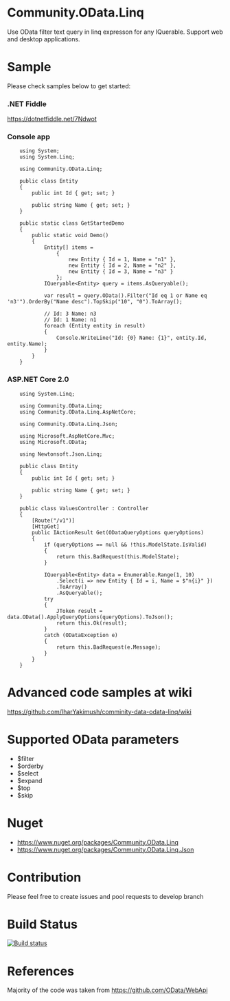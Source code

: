 # Community.OData.Linq
Use OData filter text query in linq expresson for any IQuerable. Support web and desktop applications.

# Sample
Please check samples below to get started:
### .NET Fiddle
https://dotnetfiddle.net/7Ndwot
### Console app
```
    using System;
    using System.Linq;

    using Community.OData.Linq;

    public class Entity
    {
        public int Id { get; set; }

        public string Name { get; set; }
    }

    public static class GetStartedDemo
    {
        public static void Demo()
        {
            Entity[] items =
                {
                    new Entity { Id = 1, Name = "n1" },
                    new Entity { Id = 2, Name = "n2" },
                    new Entity { Id = 3, Name = "n3" }
                };
            IQueryable<Entity> query = items.AsQueryable();

            var result = query.OData().Filter("Id eq 1 or Name eq 'n3'").OrderBy("Name desc").TopSkip("10", "0").ToArray();

            // Id: 3 Name: n3
            // Id: 1 Name: n1
            foreach (Entity entity in result)
            {
                Console.WriteLine("Id: {0} Name: {1}", entity.Id, entity.Name);
            }
        }
    }
```
### ASP.NET Core 2.0
```
	using System.Linq;

    using Community.OData.Linq;
    using Community.OData.Linq.AspNetCore;

    using Community.OData.Linq.Json;

    using Microsoft.AspNetCore.Mvc;
    using Microsoft.OData;

    using Newtonsoft.Json.Linq;

	public class Entity
    {
        public int Id { get; set; }

        public string Name { get; set; }
    }

    public class ValuesController : Controller
    {
        [Route("/v1")]
        [HttpGet]
        public IActionResult Get(ODataQueryOptions queryOptions)
        {
            if (queryOptions == null && !this.ModelState.IsValid)
            {
                return this.BadRequest(this.ModelState);
            }

            IQueryable<Entity> data = Enumerable.Range(1, 10)
                .Select(i => new Entity { Id = i, Name = $"n{i}" })
                .ToArray()
                .AsQueryable();
            try
            {
                JToken result = data.OData().ApplyQueryOptions(queryOptions).ToJson();
                return this.Ok(result);
            }
            catch (ODataException e)
            {
                return this.BadRequest(e.Message);
            }
        }
	}
```
# Advanced code samples at wiki
https://github.com/IharYakimush/comminity-data-odata-linq/wiki

# Supported OData parameters
- $filter
- $orderby
- $select
- $expand
- $top
- $skip

# Nuget
- https://www.nuget.org/packages/Community.OData.Linq
- https://www.nuget.org/packages/Community.OData.Linq.Json

# Contribution
Please feel free to create issues and pool requests to develop branch

# Build Status
[![Build status](https://ci.appveyor.com/api/projects/status/yrmp3074ryce61gb/branch/develop?svg=true)](https://ci.appveyor.com/project/IharYakimush/comminity-data-odata-linq/branch/develop)

# References
Majority of the code was taken from https://github.com/OData/WebApi
